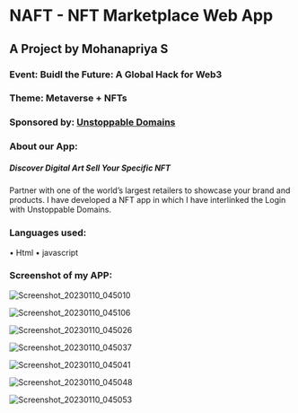 # NAFT - NFT Marketplace Web App
## A Project by Mohanapriya S
### Event: Buidl the Future: A Global Hack for Web3
### Theme: Metaverse + NFTs
### Sponsored by: <a href="https://unstoppabledomains.com/" target="_blank">Unstoppable Domains</a>
### About our App:
##### Discover Digital Art Sell Your Specific NFT
Partner with one of the world’s largest retailers to showcase your brand and products. 
I have developed a NFT app in which I have interlinked the Login with Unstoppable Domains.
### Languages used:
• Html
• javascript
### Screenshot of my APP:

![Screenshot_20230110_045010](https://user-images.githubusercontent.com/122316775/211429375-ea7e8b15-471f-44b6-8867-cc8224acd305.png)


![Screenshot_20230110_045106](https://user-images.githubusercontent.com/122316775/211429385-decee85d-f141-4d49-9a3b-b54d91a94731.png)


![Screenshot_20230110_045026](https://user-images.githubusercontent.com/122316775/211429400-fb4df029-6681-4503-bfcf-fb854bc22020.png)


![Screenshot_20230110_045037](https://user-images.githubusercontent.com/122316775/211429405-add0a600-338d-4acc-bdb4-73a9d06fdc25.png)


![Screenshot_20230110_045041](https://user-images.githubusercontent.com/122316775/211429414-8ad347be-c8cf-4984-abc0-f491e481229e.png)


![Screenshot_20230110_045048](https://user-images.githubusercontent.com/122316775/211429423-227ac827-3b99-4ac3-805d-b0eca3449182.png)


![Screenshot_20230110_045053](https://user-images.githubusercontent.com/122316775/211429443-b2e08e19-ace1-4efa-93dd-c4dc94650b99.png)
